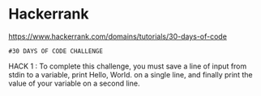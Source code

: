 # Hackerrank
https://www.hackerrank.com/domains/tutorials/30-days-of-code

```
#30 DAYS OF CODE CHALLENGE
```

HACK 1 : To complete this challenge, you must save a line of input from stdin to a variable, print Hello, World. on a single line, and finally print the value of your variable on a second line.
